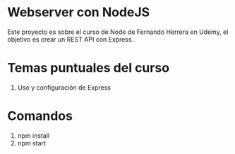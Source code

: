 # Webserver con NodeJS
Este proyecto es sobre el curso de Node de Fernando Herrera en Udemy, el objetivo es crear un REST API con Express.

# Temas puntuales del curso
1. Uso y configuración de Express

# Comandos
1. npm install
2. npm start
